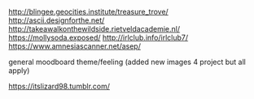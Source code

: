 http://blingee.geocities.institute/treasure_trove/
http://ascii.designforthe.net/
http://takeawalkonthewildside.rietveldacademie.nl/
https://mollysoda.exposed/
http://irlclub.info/irlclub7/
https://www.amnesiascanner.net/asep/


general moodboard theme/feeling
(added new images 4 project but all apply)


https://itslizard98.tumblr.com/
